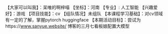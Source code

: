 【大家可以叫我】：呆唯的啊梓喵
【坐标】：河南
【专业】: 人工智能
【兴趣爱好】：游戏
【项目技能】：cv
【组队情况】未组队
【本课程学习基础】：对cv领域有一定的了解，掌握pytorch huggingface
【本期活动目标】：尝试为https://www.sanyue.website/ 博客的三月七看板娘配置大模型
